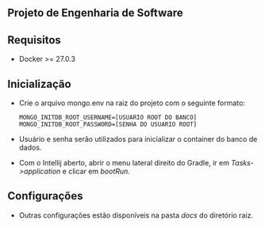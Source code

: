 ## Projeto de Engenharia de Software

## Requisitos
- Docker >= 27.0.3
## Inicialização
- Crie o arquivo mongo.env na raiz do projeto com o seguinte formato:

    ```shell
    MONGO_INITDB_ROOT_USERNAME=[USUARIO ROOT DO BANCO]
    MONGO_INITDB_ROOT_PASSWORD=[SENHA DO USUARIO ROOT]
    ```
- Usuário e senha serão utilizados para inicializar o container do banco de dados.
- Com o Intellij aberto, abrir o menu lateral direito do Gradle, ir em _Tasks->application_ e clicar em _bootRun_.

## Configurações

- Outras configurações estão disponíveis na pasta _docs_ do diretório raiz.
